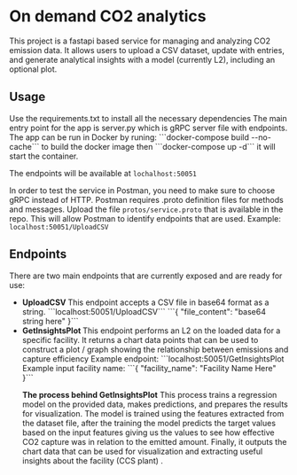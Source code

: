 <h1>On demand CO2 analytics</h1>
This project is a fastapi based service for managing and analyzing CO2 emission data. 
It allows users to upload a CSV dataset, update with entries, and generate analytical insights with a model (currently L2), 
including an optional plot.

<h2>Usage</h2>
Use the requirements.txt to install all the necessary dependencies
The main entry point for the app is server.py which is gRPC server file with endpoints.
The app can be run in Docker by runing: 
```docker-compose build --no-cache``` to build the docker image 
then ```docker-compose up -d``` it will start the container.

The endpoints will be available at ```lochalhost:50051```

In order to test the service in Postman, you need to make sure to choose gRPC instead of HTTP. Postman requires .proto definition files
for methods and messages. Upload the file ```protos/service.proto``` that is available in the repo. This will allow Postman to identify endpoints 
that are used.
Example: ```localhost:50051/UploadCSV```

<h2>Endpoints</h2>
There are two main endpoints that are currently exposed and are ready for use:
<ul>
  <li><b> UploadCSV </b> This endpoint accepts a CSV file in base64 format as a string.
     ```localhost:50051/UploadCSV```
    ```{ "file_content": "base64 string here" }```
  </li>
    
  <li><b>GetInsightsPlot </b>This endpoint performs an L2 on the loaded data for a specific facility. 
    It returns a chart data points that can be used to construct a plot / graph showing the relationship between emissions and capture efficiency
    Example endpoint: ```localhost:50051/GetInsightsPlot
    Example input facility name: ```{ "facility_name": "Facility Name Here" }```

   <b>The process behind GetInsightsPlot</b>
   This process trains a regression model on the provided data, makes predictions, and prepares the results for visualization. The model is trained using the features extracted from the dataset file,
   after the training the model predicts the target values based on the input features giving us the values to see how effective CO2 capture was in relation to the emitted amount. Finally, it outputs the chart data
   that can be used for visualization and extracting useful insights about the facility (CCS plant)
    .</li>
</ul>

